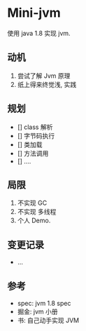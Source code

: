 # Mini-jvm
使用 java 1.8 实现 jvm.

## 动机
1. 尝试了解 Jvm 原理
2. 纸上得来终觉浅, 实践

## 规划
- [] class 解析
- [] 字节码执行
- [] 类加载
- [] 方法调用
- [] ....

## 局限
1. 不实现 GC
2. 不实现 多线程
3. 个人 Demo.

## 变更记录
- ...

## 参考
- spec: jvm 1.8 spec
- 掘金: jvm 小册
- 书: 自己动手实现 JVM

